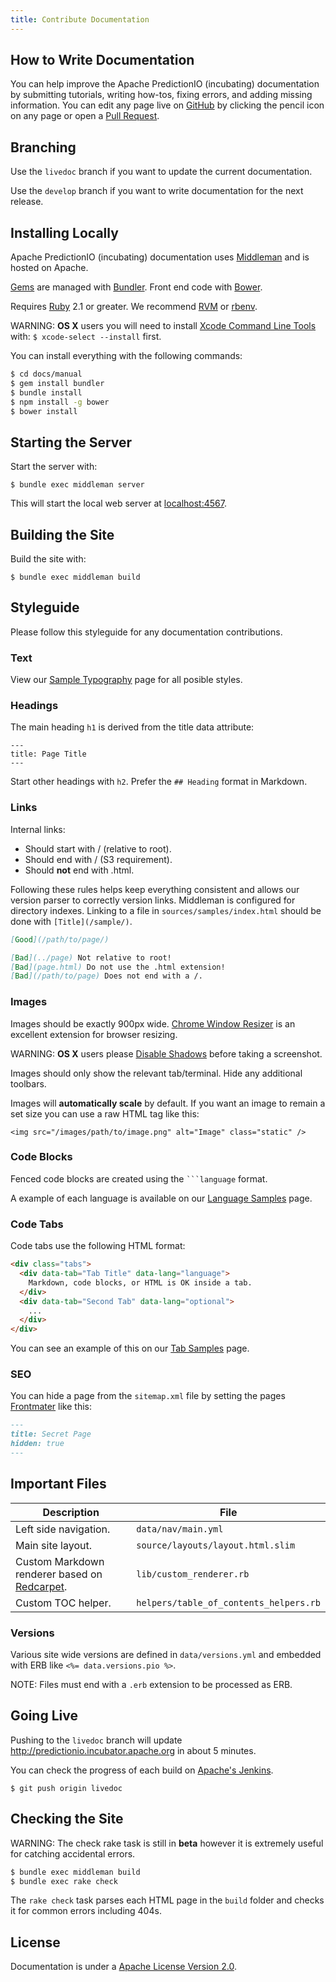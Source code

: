 ```yaml
---
title: Contribute Documentation
---
```


## How to Write Documentation

You can help improve the Apache PredictionIO (incubating) documentation by
submitting tutorials, writing how-tos, fixing errors, and adding missing
information. You can edit any page live on
[GitHub](https://github.com/apache/incubator-predictionio) by clicking the
pencil icon on any page or open a [Pull
Request](https://help.github.com/articles/creating-a-pull-request/).

## Branching

Use the `livedoc` branch if you want to update the current documentation.

Use the `develop` branch if you want to write documentation for the next
release.

## Installing Locally

Apache PredictionIO (incubating) documentation uses
[Middleman](http://middlemanapp.com/) and is hosted on Apache.

[Gems](http://rubygems.org/) are managed with [Bundler](http://bundler.io/).
Front end code with [Bower](http://bower.io/).

Requires [Ruby](https://www.ruby-lang.org/en/) 2.1 or greater. We recommend
[RVM](http://rvm.io/) or [rbenv](https://github.com/sstephenson/rbenv).

WARNING: **OS X** users you will need to install [Xcode Command Line
Tools](https://developer.apple.com/xcode/downloads/) with: `$ xcode-select
--install` first.

You can install everything with the following commands:

```bash
$ cd docs/manual
$ gem install bundler
$ bundle install
$ npm install -g bower
$ bower install
```


## Starting the Server

Start the server with:

```
$ bundle exec middleman server
```

This will start the local web server at [localhost:4567](http://localhost:4567/).

## Building the Site

Build the site with:

```
$ bundle exec middleman build
```

## Styleguide

Please follow this styleguide for any documentation contributions.

### Text

View our [Sample Typography](/samples/) page for all posible styles.

### Headings

The main heading `h1` is derived from the title data attribute:

```
---
title: Page Title
---
```

Start other headings with `h2`. Prefer the `## Heading` format in Markdown.

### Links

Internal links:

* Should start with / (relative to root).
* Should end with / (S3 requirement).
* Should **not** end with .html.

Following these rules helps keep everything consistent and allows our version
parser to correctly version links. Middleman is configured for directory
indexes. Linking to a file in `sources/samples/index.html` should be done with
`[Title](/sample/)`.

```md
[Good](/path/to/page/)

[Bad](../page) Not relative to root!
[Bad](page.html) Do not use the .html extension!
[Bad](/path/to/page) Does not end with a /.

```

### Images

Images should be exactly 900px wide. [Chrome Window Resizer](https://chrome.google.com/webstore/detail/window-resizer/kkelicaakdanhinjdeammmilcgefonfh)
is an excellent extension for browser resizing.

WARNING: **OS X** users please [Disable Shadows](http://www.idownloadblog.com/2014/08/03/how-to-remove-the-shadow-window-screenshots-on-mac-os-x/)
before taking a screenshot.

Images should only show the relevant tab/terminal. Hide any additional toolbars.

Images will **automatically scale** by default. If you want an image to remain a set size you can use a raw HTML tag like this:

```
<img src="/images/path/to/image.png" alt="Image" class="static" />
```

### Code Blocks

Fenced code blocks are created using the <code>&#96;&#96;&#96;language</code> format.

A example of each language is available on our [Language Samples](/samples/languages) page.

### Code Tabs

Code tabs use the following HTML format:

```html
<div class="tabs">
  <div data-tab="Tab Title" data-lang="language">
    Markdown, code blocks, or HTML is OK inside a tab.
  </div>
  <div data-tab="Second Tab" data-lang="optional">
    ...
  </div>
</div>
```

You can see an example of this on our [Tab Samples](/samples/tabs/) page.

### SEO

You can hide a page from the `sitemap.xml` file by setting the pages
[Frontmater](http://middlemanapp.com/basics/frontmatter/) like this:

```md
---
title: Secret Page
hidden: true
---
```

## Important Files

| Description   | File          |
| ------------- | ------------- |
| Left side navigation. | `data/nav/main.yml` |
| Main site layout. | `source/layouts/layout.html.slim` |
| Custom Markdown renderer based on [Redcarpet](https://github.com/vmg/redcarpet). | `lib/custom_renderer.rb` |
| Custom TOC helper. | `helpers/table_of_contents_helpers.rb` |

### Versions

Various site wide versions are defined in `data/versions.yml` and embedded with ERB like `<%= data.versions.pio %>`.

NOTE: Files must end with a `.erb` extension to be processed as ERB.

## Going Live

Pushing to the `livedoc` branch will update
http://predictionio.incubator.apache.org in about 5 minutes.

You can check the progress of each build on [Apache's
Jenkins](https://builds.apache.org/).

```
$ git push origin livedoc
```

## Checking the Site

WARNING: The check rake task is still in **beta** however it is extremely useful for catching accidental errors.

```bash
$ bundle exec middleman build
$ bundle exec rake check
```

The `rake check` task parses each HTML page in the `build` folder and checks it for common errors including 404s.

## License

Documentation is under a [Apache License Version
2.0](https://www.apache.org/licenses/LICENSE-2.0).
